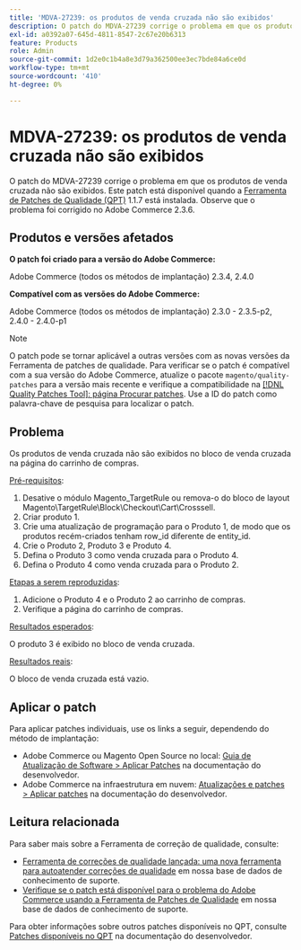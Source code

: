 ```yaml
---
title: 'MDVA-27239: os produtos de venda cruzada não são exibidos'
description: O patch do MDVA-27239 corrige o problema em que os produtos de venda cruzada não são exibidos. Este patch está disponível quando a [Ferramenta de correções de qualidade (QPT)](/help/announcements/adobe-commerce-announcements/magento-quality-patches-released-new-tool-to-self-serve-quality-patches.md) 1.1.7 está instalada. Observe que o problema foi corrigido no Adobe Commerce 2.3.6.
exl-id: a0392a07-645d-4811-8547-2c67e20b6313
feature: Products
role: Admin
source-git-commit: 1d2e0c1b4a8e3d79a362500ee3ec7bde84a6ce0d
workflow-type: tm+mt
source-wordcount: '410'
ht-degree: 0%

---
```


# MDVA-27239: os produtos de venda cruzada não são exibidos

O patch do MDVA-27239 corrige o problema em que os produtos de venda cruzada não são exibidos. Este patch está disponível quando a [Ferramenta de Patches de Qualidade (QPT)](/help/announcements/adobe-commerce-announcements/magento-quality-patches-released-new-tool-to-self-serve-quality-patches.md) 1.1.7 está instalada. Observe que o problema foi corrigido no Adobe Commerce 2.3.6.

## Produtos e versões afetados

**O patch foi criado para a versão do Adobe Commerce:**

Adobe Commerce (todos os métodos de implantação) 2.3.4, 2.4.0

**Compatível com as versões do Adobe Commerce:**

Adobe Commerce (todos os métodos de implantação) 2.3.0 - 2.3.5-p2, 2.4.0 - 2.4.0-p1

>[!NOTE]
>
>O patch pode se tornar aplicável a outras versões com as novas versões da Ferramenta de patches de qualidade. Para verificar se o patch é compatível com a sua versão do Adobe Commerce, atualize o pacote `magento/quality-patches` para a versão mais recente e verifique a compatibilidade na [[!DNL Quality Patches Tool]: página Procurar patches](https://devdocs.magento.com/quality-patches/tool.html#patch-grid). Use a ID do patch como palavra-chave de pesquisa para localizar o patch.

## Problema

Os produtos de venda cruzada não são exibidos no bloco de venda cruzada na página do carrinho de compras.

<u>Pré-requisitos</u>:

1. Desative o módulo Magento_TargetRule ou remova-o do bloco de layout Magento\TargetRule\Block\Checkout\Cart\Crosssell.
1. Criar produto 1.
1. Crie uma atualização de programação para o Produto 1, de modo que os produtos recém-criados tenham row_id diferente de entity_id.
1. Crie o Produto 2, Produto 3 e Produto 4.
1. Defina o Produto 3 como venda cruzada para o Produto 4.
1. Defina o Produto 4 como venda cruzada para o Produto 2.

<u>Etapas a serem reproduzidas</u>:

1. Adicione o Produto 4 e o Produto 2 ao carrinho de compras.
1. Verifique a página do carrinho de compras.

<u>Resultados esperados</u>:

O produto 3 é exibido no bloco de venda cruzada.

<u>Resultados reais</u>:

O bloco de venda cruzada está vazio.

## Aplicar o patch

Para aplicar patches individuais, use os links a seguir, dependendo do método de implantação:

* Adobe Commerce ou Magento Open Source no local: [Guia de Atualização de Software > Aplicar Patches](https://devdocs.magento.com/guides/v2.4/comp-mgr/patching/mqp.html) na documentação do desenvolvedor.
* Adobe Commerce na infraestrutura em nuvem: [Atualizações e patches > Aplicar patches](https://devdocs.magento.com/cloud/project/project-patch.html) na documentação do desenvolvedor.

## Leitura relacionada

Para saber mais sobre a Ferramenta de correção de qualidade, consulte:

* [Ferramenta de correções de qualidade lançada: uma nova ferramenta para autoatender correções de qualidade](/help/announcements/adobe-commerce-announcements/magento-quality-patches-released-new-tool-to-self-serve-quality-patches.md) em nossa base de dados de conhecimento de suporte.
* [Verifique se o patch está disponível para o problema do Adobe Commerce usando a Ferramenta de Patches de Qualidade](/help/support-tools/patches-available-in-qpt-tool/check-patch-for-magento-issue-with-magento-quality-patches.md) em nossa base de dados de conhecimento de suporte.

Para obter informações sobre outros patches disponíveis no QPT, consulte [Patches disponíveis no QPT](https://devdocs.magento.com/quality-patches/tool.html#patch-grid) na documentação do desenvolvedor.
